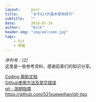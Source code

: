 ```yaml
---
layout:     post
title:      "关于Git的基本使用技巧"
subtitle:   ""
date:       2018-07-24
author:     "Nick"
header-img: "img/welcome.jpg"
tags:
    - Git
    - 转载
---
```

*序列号：[2]*  
这里是一些参考资料，感谢前辈们的知识分享。

[Coding 帮助文档](https://coding.net/help/doc/git/push.html)  
[Github使用方法及常见错误](https://segmentfault.com/a/1190000004317077)  
[git - 简明指南](https://rogerdudler.github.io/git-guide/index.zh.html)  
<https://github.com/521xueweihan/git-tips>
